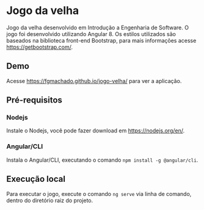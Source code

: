 # Jogo da velha
Jogo da velha desenvolvido em Introdução a Engenharia de Software.
O jogo foi desenvolvido utilizando Angular 8.
Os estilos utilizados são baseados na biblioteca front-end Bootstrap, para mais informações acesse https://getbootstrap.com/.

## Demo
Acesse https://fgmachado.github.io/jogo-velha/ para ver a aplicação.

## Pré-requisitos

### Nodejs
Instale o Nodejs, você pode fazer download em https://nodejs.org/en/.

### Angular/CLI
Instala o Angular/CLI, executando o comando `npm install -g @angular/cli`.

## Execução local
Para executar o jogo, execute o comando `ng serve` via linha de comando, dentro do diretório raiz do projeto.